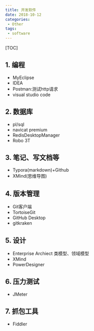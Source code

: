 ```yaml
---
title: 开发软件
date: 2018-10-12
categories: 
 - Other
tags: 
 - software
---
```


[TOC]

## 1. 编程

- MyEclipse
- IDEA
- Postman:测试http请求
- visual studio code

## 2. 数据库

- pl/sql
- navicat premium
- RedisDesktopManager
- Robo 3T

## 3. 笔记、写文档等

- Typora(markdown)+Github
- XMind(思维导图)

## 4. 版本管理

- Git客户端
- TortoiseGit
- GitHub Desktop
- gitkraken

## 5. 设计

- Enterprise Archiect 类模型、领域模型
- XMind
- PowerDesigner

## 6. 压力测试

- JMeter

## 7. 抓包工具

- Fiddler
